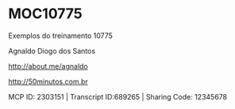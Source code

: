 MOC10775
======================================

Exemplos do treinamento 10775

Agnaldo Diogo dos Santos

http://about.me/agnaldo

http://50minutos.com.br

MCP ID: 2303151 | Transcript ID:689265 | Sharing Code: 12345678

